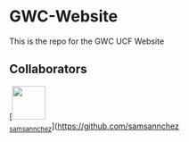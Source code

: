# GWC-Website
This is the repo for the GWC UCF Website
## Collaborators
[<img src="https://github.com/samsannchez.png" width="60px;"/><br /><sub><a href="https://github.com/samsannchez">samsannchez</a></sub>](https://github.com/samsannchez
